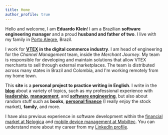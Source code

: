 ```yaml
---
title: Home
author_profile: true
---
```


Hello and welcome, I am **Eduardo Klein**! I am a Brazilian **software engineering manager** and a proud **husband and father of two**. I live with my family in [Porto Alegre](https://en.wikipedia.org/wiki/Porto_Alegre), Brazil.

I work for **[VTEX](/about/vtex) in the digital commerce industry**. I am head of engineering for the *Channel Management* team, inside the *Merchant Journey*. My team is responsible for developing and maintain solutions that allow VTEX merchants to sell through external marketplaces. The team is distributed across many states in Brazil and Colombia, and I'm working remotely from my home town.

This **site** is a **personal project to practice writing in English**. I write in the **[blog](/blog)** about a variety of topics, such as my professional experience with **[leadership](/leadership)**, **[management](/mgmt)**, and **[software engineering](/mgmt/swe)**, but also about random stuff such as **books**, **[personal finance](/categories#personal-finance)** (I really enjoy the stock market), **family**, and more.

I have also previous experience in software development within the [financial market at Nelogica](/about/nelogica) and [mobile device management at Mobiltec](http://www.mobiltec.com.br). You can understand more about my career from my [LinkedIn profile](https://www.linkedin.com/in/eduardopklein).